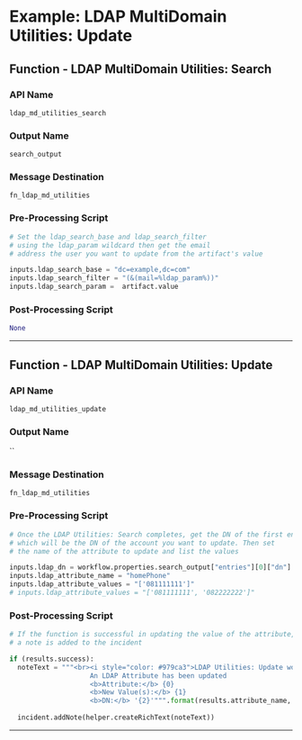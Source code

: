 <!--
    DO NOT MANUALLY EDIT THIS FILE
    THIS FILE IS AUTOMATICALLY GENERATED WITH resilient-circuits codegen
-->

# Example: LDAP MultiDomain Utilities: Update

## Function - LDAP MultiDomain Utilities: Search

### API Name
`ldap_md_utilities_search`

### Output Name
`search_output`

### Message Destination
`fn_ldap_md_utilities`

### Pre-Processing Script
```python
# Set the ldap_search_base and ldap_search_filter
# using the ldap_param wildcard then get the email
# address the user you want to update from the artifact's value

inputs.ldap_search_base = "dc=example,dc=com"
inputs.ldap_search_filter = "(&(mail=%ldap_param%))"
inputs.ldap_search_param =  artifact.value
```

### Post-Processing Script
```python
None
```

---

## Function - LDAP MultiDomain Utilities: Update

### API Name
`ldap_md_utilities_update`

### Output Name
``

### Message Destination
`fn_ldap_md_utilities`

### Pre-Processing Script
```python
# Once the LDAP Utilities: Search completes, get the DN of the first entry
# which will be the DN of the account you want to update. Then set
# the name of the attribute to update and list the values

inputs.ldap_dn = workflow.properties.search_output["entries"][0]["dn"]
inputs.ldap_attribute_name = "homePhone"
inputs.ldap_attribute_values = "['081111111']"
# inputs.ldap_attribute_values = "['081111111', '082222222']"
```

### Post-Processing Script
```python
# If the function is successful in updating the value of the attribute,
# a note is added to the incident

if (results.success):
  noteText = """<br><i style="color: #979ca3">LDAP Utilities: Update workflow <u>complete</u>:</i>
                    An LDAP Attribute has been updated
                    <b>Attribute:</b> {0}
                    <b>New Value(s):</b> {1}
                    <b>DN:</b> '{2}'""".format(results.attribute_name, results.attribute_values, results.user_dn)
  
  incident.addNote(helper.createRichText(noteText))
```

---

